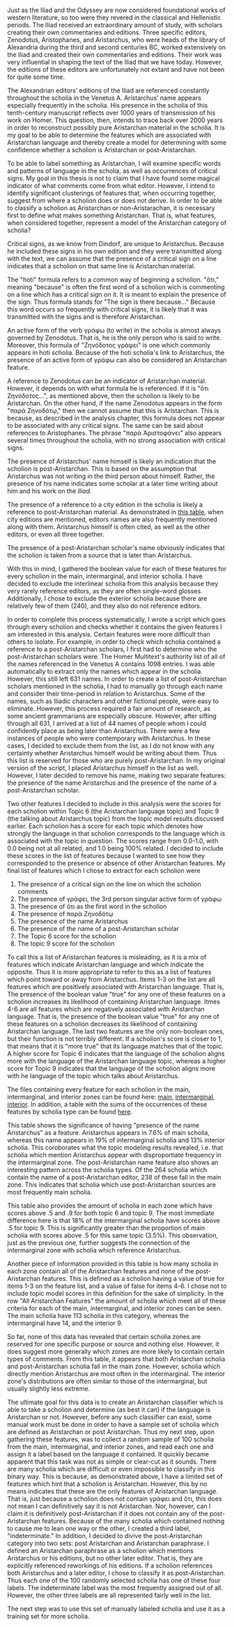 Just as the Iliad and the Odyssey are now considered foundational works of western literature, so too were they revered in the classical and Hellenistic periods. The Iliad received an extraordinary amount of study, with scholars creating their own commentaries and editions. Three specific editors, Zenodotus, Aristophanes, and Aristarchus, who were heads of the library of Alexandria during the third and second centuries BC, worked extensively on the Iliad and created their own commentaries and editions. Their work was very influential in shaping the text of the Iliad that we have today. However, the editions of these editors are unfortunately not extant and have not been for quite some time.
 
 The Alexandrian editors’ editions of the Iliad are referenced constantly throughout the scholia in the Venetus A. Aristarchus’ name appears especially frequently in the scholia. His presence in the scholia of this tenth-century manuscript reflects over 1000 years of transmission of his work on Homer. This question, then, intends to trace back over 2000 years in order to reconstruct possibly pure Aristarchan material in the scholia. It is my goal to be able to determine the features which are associated with Aristarchan language and thereby create a model for determining with some confidence whether a scholion is Aristarchan or post-Aristarchan.
 
 To be able to label something as Aristarchan, I will examine specific words and patterns of language in the scholia, as well as occurrences of critical signs. My goal in this thesis is not to claim that I have found some magical indicator of what comments come from what editor. However, I intend to identify significant clusterings of features that, when occurring together, suggest from where a scholion does or does not derive. In order to be able to classify a scholion as Aristarchan or non-Aristarachan, it is necessary first to define what makes something Aristarchan. That is, what features, when considered together, represent a model of the Aristarchan category of scholia? 
 
Critical signs, as we know from Dindorf, are unique to Aristarchus. Because he included these signs in his own edition and they were transmitted along with the text, we can assume that the presence of a critical sign on a line indicates that a scholion on that same line is Aristarchan material.

The "hoti" formula refers to a common way of beginning a scholion. "ὅτι," meaning "because" is often the first word of a scholion wich is commenting on a line which has a critical sign on it. It is meant to explain the presence of the sign. Thus formula stands for "The sign is there because..." Because this word occurs so frequently with critical signs, it is likely that it was transmitted with the signs and is therefore Aristarchan.

An active form of the verb γράφω (to write) in the scholia is almost always governed by Zenodotus. That is, he is the only person who is said to write. Moreover, this formula of "Ζηνόδοτος γράφει" is one which commonly appears in hoti scholia. Because of the hoti scholia's link to Aristarchus, the presence of an active form of γράφω can also be considered an Aristarchan feature. 

A reference to Zenodotus can be an indicator of Aristarchan material. However, it depends on with what formula he is referenced. If it is "ὅτι Ζηνόδοτος...", as mentioned above, then the scholion is likely to be Aristarchan. On the other hand, if the name Zenodotus appears in the form "παρὰ Ζηνοδότῳ," then we cannot assume that this is Aristarchan. This is because, as described in the analysis chapter, this formula does not appear to be associated with any critical signs. The same can be said about references to Aristophanes. The phrase "παρὰ Ἀριστοφάνει" also appears several times throughout the scholia, with no strong association with critical signs. 

The presence of Aristarchus' name himself is likely an indication that the scholion is post-Aristarchan. This is based on the assumption that Aristarchus was not writing in the third person about himself. Rather, the presence of his name indicates some scholar at a later time writing about him and his work on the *Iliad*.

The presence of a reference to a city edition in the scholia is likely a reference to post-Aristarchan material. As demonstrated in [this table](https://github.com/mwauke/seniorThesis/blob/master/data/cityEditions.md), when city editions are mentioned, editors names are also frequently mentioned along with them. Aristarchus himself is often cited, as well as the other editors, or even all three together. 

The presence of a post-Aristarchan scholar's name obviously indicates that the scholion is taken from a source that is later than Aristarchus. 

With this in mind, I gathered the boolean value for each of these features for every scholion in the main, intermarginal, and interior scholia. I have decided to exclude the interlinear scholia from this analysis because they very rarely reference editors, as they are often single-word glosses. Additionally, I chose to exclude the exterior scholia because there are relatively few of them (240), and they also do not reference editors. 

In order to complete this process systematically, I wrote a script which goes through every scholion and checks whether it contains the given features I am interested in this analysis. Certain features were more difficult than others to isolate. For example, in order to check which scholia contained a reference to a post-Aristarchan scholars, I first had to determine who the post-Aristarchan scholars were. The Homer Multitext's authority list of all of the names referenced in the Venetus A contains 1098 entries. I was able automatically to extract only the names which appear in the scholia. However, this still left 631 names. In order to create a list of post-Aristarchan scholars mentioned in the scholia, I had to manually go through each name and consider their time-period in relation to Aristarchus. Some of the names, such as Iliadic characters and other fictional people, were easy to eliminate. However, this process required a fair amount of research, as some ancient grammarians are especially obscure. However, after sifting through all 631, I arrived at a list of 44 names of people whom I could confidently place as being later than Aristarchus. There were a few instances of people who were contemporary with Aristarchus. In these cases, I decided to exclude them from the list, as I do not know with any certainty whether Aristarchus himself would be writing about them. Thus this list is reserved for those who are purely post-Aristarchan. In my original version of the script, I placed Aristarchus himself in the list as well. However, I later decided to remove his name, making two separate features: the presence of the name Aristarchus and the presence of the name of a post-Aristarchan scholar.  

Two other features I decided to include in this analysis were the scores for each scholion within Topic 6 (the Aristarchan language topic) and Topic 9 (the talking about Aristarchus topic) from the topic model results discussed earlier. Each scholion has a score for each topic which denotes how strongly the language in that scholion corresponds to the language which is associated with the topic in question. The scores range from 0.0-1.0, with 0.0 being not at all related, and 1.0 being 100% related. I decided to include these scores in the list of features because I wanted to see how they corresponded to the presence or absence of other Aristarchan features. My final list of features which I chose to extract for each scholion were 

1. The presence of a critical sign on the line on which the scholion comments
2. The presence of γράφει, the 3rd person singular active form of γράφω 
3. The presence of ὅτι as the first word in the scholion
4. The presence of παρὰ Ζηνοδότῳ
5. The presence of the name Aristarchus
6. The presence of the name of a post-Aristarchan scholar
7. The Topic 6 score for the scholion
8. The topic 9 score for the scholion

To call this a list of Aristarchan features is misleading, as it is a mix of features which indicate Aristarchan language and which indicate the opposite. Thus it is more appropriate to refer to this as a list of features which point toward or away from Aristarchus. Items 1-3 on the list are all features which are positively associated with Aristarchan language. That is, The presence of the boolean value "true" for any one of these features on a scholion increases its likelihood of containing Aristarchan language. Itmes 4-6 are all features which are negatively associated with Aristarchan language. That is, the presence of the boolean value "true" for any one of these features on a scholion decreases its likelihood of containing Aristarchan language. The last two features are the only non-boolean ones, but their function is not terribly different. If a scholion's score is closer to 1, that means that it is "more true" that its language matches that of the topic. A higher score for Topic 6 indicates that the language of the scholion aligns more with the language of the Aristarchan language topic, whereas a higher score for Topic 9 indicates that the language of the scholion aligns more with he language of the topic which talks about Aristarchus. 

The files containing every feature for each scholion in the main, intermarginal, and interior zones can be found here: [main](https://github.com/mwauke/seniorThesis/blob/master/data/aristarchanFeaturesData/updated-msA-Aristarchan.tsv), [intermarginal](https://github.com/mwauke/seniorThesis/blob/master/data/aristarchanFeaturesData/updated-msAim-Aristarchan.tsv), [interior](https://github.com/mwauke/seniorThesis/blob/master/data/aristarchanFeaturesData/updated-msAint-Aristarchan.tsv). In addition, a table with the sums of the occurrences of these features by scholia type can be found [here](https://github.com/mwauke/seniorThesis/blob/master/data/aristarchanFeaturesData/scholia-features2.csv). 

This table shows the significance of having "presence of the name Aristarchus" as a feature. Aristarchus appears in 7.6% of main scholia, whereas this name appears in 19% of intermarginal scholia and 13% interior scholia. This coroborates what the topic modeling results revealed, i.e. that scholia which mention Aristarchus appear with disproportiate frequency in the intermarginal zone. The post-Aristarchan name feature also shows an interesting pattern across the scholia types. Of the 264 scholia which contain the name of a post-Aristarchan editor, 238 of these fall in the main zone. This indicates that scholia which use post-Aristarchan sources are most frequently main scholia. 

This table also provides the amount of scholia in each zone which have scores above .5 and .9 for both topic 6 and topic 9. The most immediate difference here is that 18% of the intermarginal scholia have scores above .5 for topic 9. This is significantly greater than the proportion of main scholia with scores above .5 for this same topic (3.5%). This observation, just as the previous one, further suggests the connection of the intermarginal zone with scholia which reference Aristarchus. 

Another piece of information provided in this table is how many scholia in each zone contain all of the Aristarchan features and none of the post-Aristarchan features. This is defined as a scholion having a value of true for items 1-3 on the feature list, and a value of false for items 4-6. I chose not to include topic model scores in this definition for the sake of simplicity. In the row "All Aristarchan Features" the amount of scholia which meet all of these criteria for each of the main, intermarginal, and interior zones can be seen. The main scholia have  113 scholia in this category, whereas the intermarginal have 14, and the interior 9. 

So far, none of this data has revealed that certain scholia zones are reserved for one specific purpose or source and nothing else. However, it does suggest more generally which zones are more likely to contain certain types of comments. From this table, it appears that both Aristarchan scholia and post-Aristarchan scholia fall in the main zone. However, scholia which directly mention Aristarchus are most often in the intermarginal. The interior zone's distributions are often similar to those of the intermarginal, but usually slightly less extreme. 

The ultimate goal for this data is to create an Aristarchan classifier which is able to take a scholion and determine (as best it can) if the language is Aristarchan or not. However, before any such classifier can exist, some manual work must be done in order to have a sample set of scholia which are defined as Aristarchan or post Aristarchan. Thus my next step, upon gathering these features, was to collect a random sample of 100 scholia from the main, intermarginal, and interior zones, and read each one and assign it a label based on the language it contained. It quickly became apparent that this task was not as simple or clear-cut as it sounds. There are many scholia which are difficult or even impossible to classify in this binary way. This is because, as demonstrated above, I have a limited set of features which hint that a scholion is Aristarchan. However, this by no means indicates that these are the only features of Aristarchan language. That is, just because a scholion does not contain γράφει and ὅτι, this does not mean I can definitively say it is not Aristarchan. Nor, however, can I claim it is definitively post-Aristarchan if it does not contain any of the post-Aristarchan features. Because of the many scholia which contained nothing to cause me to lean one way or the other, I created a third label, "indeterminate." 
In addition, I decided to divive the post-Aristarchan category into two sets: post Aristarchan and Aristarchan paraphrase. I defined an Aristarchan paraphrase as a scholion which mentions Aristarchus or his editions, but no other later editor. That is, they are explicitly referenced reworkings of his editions. If a scholion references both Aristarchus and a later editor, I chose to classify it as post-Aristarchan. Thus each one of the 100 randomly selected scholia has one of these four labels. The indeterminate label was the most frequently assigned out of all. However, the other three labels are all represented fairly well in the list. 

The next step was to use this set of manually labeled scholia and use it as a training set for more scholia. 

